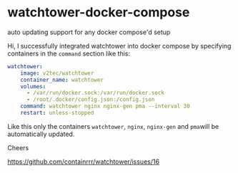 # watchtower-docker-compose
auto updating support for any docker compose'd setup


Hi,
I successfully integrated watchtower into docker compose by specifying containers in the `command` section like this:

```yaml
watchtower:
    image: v2tec/watchtower
    container_name: watchtower
    volumes:
      - /var/run/docker.sock:/var/run/docker.sock
      - /root/.docker/config.json:/config.json
    command: watchtower nginx nginx-gen pma --interval 30
    restart: unless-stopped
```

Like this only the containers `watchtower`, `nginx`, `nginx-gen` and `pma`will be automatically updated.

Cheers


https://github.com/containrrr/watchtower/issues/16
